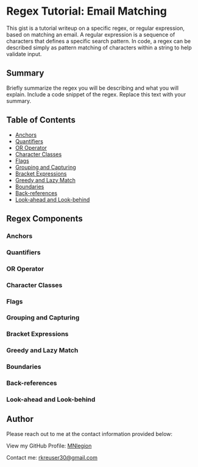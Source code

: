 # Regex Tutorial: Email Matching

This gist is a tutorial writeup on a specific regex, or regular expression, based on matching an email. A regular expression is a sequence of characters that defines a specific search pattern. In code, a regex can be described simply as pattern matching of characters within a string to help validate input.

## Summary

Briefly summarize the regex you will be describing and what you will explain. Include a code snippet of the regex. Replace this text with your summary.

## Table of Contents

- [Anchors](#anchors)
- [Quantifiers](#quantifiers)
- [OR Operator](#or-operator)
- [Character Classes](#character-classes)
- [Flags](#flags)
- [Grouping and Capturing](#grouping-and-capturing)
- [Bracket Expressions](#bracket-expressions)
- [Greedy and Lazy Match](#greedy-and-lazy-match)
- [Boundaries](#boundaries)
- [Back-references](#back-references)
- [Look-ahead and Look-behind](#look-ahead-and-look-behind)

## Regex Components

### Anchors

### Quantifiers

### OR Operator

### Character Classes

### Flags

### Grouping and Capturing

### Bracket Expressions

### Greedy and Lazy Match

### Boundaries

### Back-references

### Look-ahead and Look-behind

## Author

Please reach out to me at the contact information provided below:

View my GitHub Profile: [MNlegion](https://github.com/MNlegion)

Contact me: rkreuser30@gmail.com
